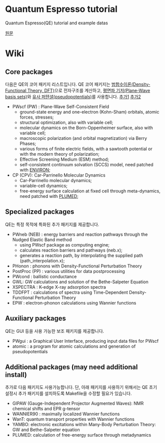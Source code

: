 # Quantum Espresso tutorial
Quantum Espresso(QE) tutorial and example datas

[원문](http://www.quantum-espresso.org/resources/users-manual)

# Wiki
## Core packages
다음은 QE의 코어 패키지 리스트입니다. QE 코어 패키지는 [범함수이론(Density-Functional Theory, DFT)](https://en.wikipedia.org/wiki/Density_functional_theory)으로 전자구조를 계산하고, [평면파 기저(Plane-Wave basis sets)](https://www.tcm.phy.cam.ac.uk/castep/documentation/WebHelp/content/modules/castep/thcastepplanebasis.htm)와 [유사 퍼텐셜(pseudopotentials)](https://en.wikipedia.org/wiki/Pseudopotential)를 사용합니다. [추가1](https://nwchemgit.github.io/pw-lecture.pdf) [추가2](https://www.phenix.cnrs.fr/IMG/pdf/dft-pw.pdf)

- PWscf (PW) : Plane-Wave Self-Consistent Field
   - ground-state energy and one-electron (Kohn-Sham) orbitals, atomic forces, stresses;
   - structural optimization, also with variable cell;
   - molecular dynamics on the Born-Oppenheimer surface, also with variable cell;
   - macroscopic polarization (and orbital magnetization) via Berry Phases;
   - various forms of finite electric fields, with a sawtooth potential or with the modern theory of polarization;
   - Effective Screening Medium (ESM) method;
   - self-consistent continuum solvation (SCCS) model, need patched with [ENVIRON](http://www.quantum-environ.org/);
- CP (CPV): Car-Parrinello Molecular Dynamics
   - Car-Parrinello molecular dynamics;
   - variable-cell dynamics;
   - free-energy surface calculation at fixed cell through meta-dynamics, need patched with [PLUMED](https://www.plumed.org/); 

## Specialized packages
QE는 특정 목적에 특화된 추가 패키지를 제공합니다.

- PWneb (NEB) : energy barriers and reaction pathways through the Nudged Elastic Band method
   - using PWscf package as computing engine;
   - calculates reaction barriers and pathways (neb.x);
   - generates a reaction path, by interpolating the supplied path (path_interpolation.x);
- PHonon : phonons with Density-Functional Perturbation Theory
- PostProc (PP) : various utilities for data postprocessing
- PWcond : ballistic conductance
- GWL: GW calculations and solution of the Bethe-Salpeter Equation
- XSPECTRA : K-edge X-ray adsorption spectra
- TDDFPT : calculations of spectra using Time-Dependent Density-Functional Perturbation Theory
- EPW : electron-phonon calculations using Wannier functions

## Auxiliary packages
QE는 GUI 등을 사용 가능한 보조 패키지를 제공합니다.
- PWgui : a Graphical User Interface, producing input data files for PWscf
- atomic : a program for atomic calculations and generation of pseudopotentials

## Additional packages (may need additional install)
추가로 다음 패키지도 사용가능합니다. 단, 아래 패키지를 사용하기 위해서는 QE 초기 설정시 추가 패키지를 설치하도록 Makefile을 수정할 필요가 있습니다.

- GIPAW (Gauge-Independent Projector Augmented Waves): NMR chemical shifts and EPR g-tensor
- WANNIER90 : maximally localized Wannier functions
- WanT: quantum transport properties with Wannier functions
- YAMBO: electronic excitations within Many-Body Perturbation Theory: GW and Bethe-Salpeter equation
- PLUMED: calculation of free-energy surface through metadynamics
